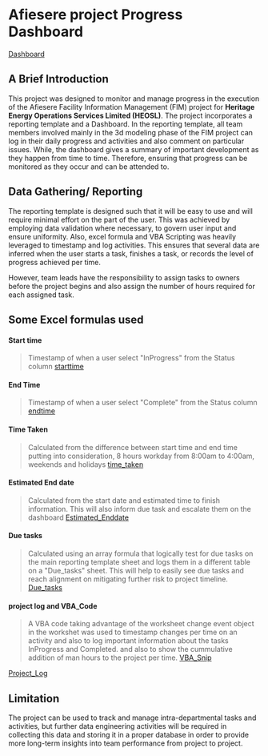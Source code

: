 # Afiesere project Progress Dashboard

[Dashboard](blobs/Capture.PNG)
## A Brief Introduction
This project was designed to monitor and manage progress in the execution of the Afiesere 
Facility Information Management (FIM) project for **Heritage Energy Operations Services Limited (HEOSL)**. 
The project incorporates a reporting template and a Dashboard. In the reporting template, 
all team members involved mainly in the 3d modeling phase of the FIM project can log in their daily progress and activities and also comment on particular issues. While, the dashboard gives a summary of important development as they happen from time to time. Therefore, ensuring that progress can be monitored as they occur and can be attended to.

## Data Gathering/ Reporting
The reporting template is designed such that it will be easy to use and will require minimal effort on the part of the user. This was achieved by employing data validation where necessary, to govern user input and ensure uniformity. Also, excel formula and VBA Scripting was heavily leveraged to timestamp and log activities. This ensures that several data are inferred when the user starts a task, finishes a task, or records the level of progress achieved per time.

However, team leads have the responsibility to assign tasks to owners before the project begins and also assign the number of hours required for each assigned task.

## Some Excel formulas used 

#### Start time

> Timestamp of when a user select "InProgress" from the Status column
[starttime](blobs/start_date_snip.PNG)


#### End Time

> Timestamp of when a user select "Complete" from the Status column
[endtime](blobs/enddate_snip.PNG)

#### Time Taken
> Calculated from the difference between start time and end time putting into consideration, 8 hours workday from 8:00am to 4:00am, weekends and holidays
[time_taken](blobs/time_taken_snip.PNG)


#### Estimated End date

> Calculated from the start date and estimated time to finish information. This will also inform due task and escalate them on the dashboard
[Estimated_Enddate](blobs/Estimated_Enddate.PNG)




#### Due tasks

> Calculated using an array formula that logically test for due tasks on the main reporting template sheet and logs them in a different table on a "Due_tasks" sheet. This will help to easily see due tasks and reach alignment on mitigating further risk to project timeline. 
[Due_tasks](blobs/Due_tasks.PNG)


#### project log and VBA_Code

> A VBA code taking advantage of the worksheet change event object in the workshet was used to timestamp changes per time on an activity and also to log important information about the tasks InProgress and Completed. and also to show the cummulative addition of man hours to the project per time.
[VBA_Snip](blobs/VBA_Snip.PNG)

[Project_Log](blobs/Project_Log.PNG)


## Limitation
The project can be used to track  and manage intra-departmental tasks and activities, but further data engineering activities will be required in collecting this data and storing it in a proper database in order to provide more long-term insights into team performance from project to project.

